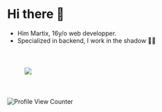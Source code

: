 # Hi there 👋
- Him Martix, 16y/o web developper.
- Specialized in backend, I work in the shadow 🐱‍👤 
<div style="display:flex; align-items: center">
 <img style="max-width:40%; height:auto; padding:40px" src="https://github-readme-stats.vercel.app/api?username=MartixInTheMatrix&theme=dark&show_icons=true">
</div>
 
![Profile View Counter](https://komarev.com/ghpvc/?username=MartixInTheMatrix)

